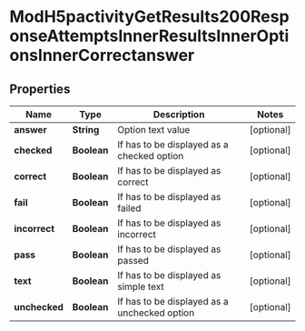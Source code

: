 

# ModH5pactivityGetResults200ResponseAttemptsInnerResultsInnerOptionsInnerCorrectanswer


## Properties

| Name | Type | Description | Notes |
|------------ | ------------- | ------------- | -------------|
|**answer** | **String** | Option text value |  [optional] |
|**checked** | **Boolean** | If has to be displayed as a checked option |  [optional] |
|**correct** | **Boolean** | If has to be displayed as correct |  [optional] |
|**fail** | **Boolean** | If has to be displayed as failed |  [optional] |
|**incorrect** | **Boolean** | If has to be displayed as incorrect |  [optional] |
|**pass** | **Boolean** | If has to be displayed as passed |  [optional] |
|**text** | **Boolean** | If has to be displayed as simple text |  [optional] |
|**unchecked** | **Boolean** | If has to be displayed as a unchecked option |  [optional] |



